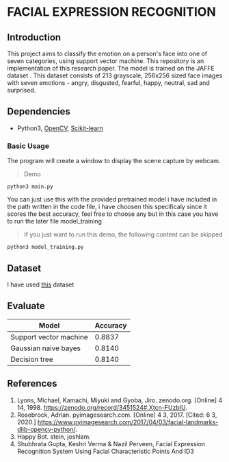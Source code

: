 # FACIAL EXPRESSION RECOGNITION

## Introduction

This project aims to classify the emotion on a person's face into one of seven categories, using support vector machine. This repository is an implementation of this research paper. The model is trained on the JAFFE dataset . This dataset consists of 213 grayscale, 256x256 sized face images with seven emotions - angry, disgusted, fearful, happy, neutral, sad and surprised.

## Dependencies

- Python3, [OpenCV](https://opencv.org/), [Scikit-learn](https://scikit-learn.org/stable/)

### Basic Usage

The program will create a window to display the scene capture by webcam.
> Demo

```shell script
python3 main.py
```

You can just use this with the provided pretrained model i have included in the path written in the code file, i have choosen this specificaly since it scores the best accuracy, feel free to choose any but in this case you have to run the later file model_training

> If you just want to run this demo, the following content can be skipped

```shell script
python3 model_training.py
```

## Dataset
I have used [this](https://zenodo.org/record/3451524) dataset

## Evaluate

|Model|Accuracy|
|-----|--------|
|Support vector machine|0.8837|
|Gaussian naive bayes|0.8140|
|Decision tree|0.8140|

## References
1. Lyons, Michael, Kamachi, Miyuki and Gyoba, Jiro. zenodo.org. [Online] 4 14, 1998. https://zenodo.org/record/3451524#.Xtcn-FUzbIU.
2. Rosebrock, Adrian. pyimagesearch.com. [Online] 4 3, 2017. [Cited: 6 3, 2020.] https://www.pyimagesearch.com/2017/04/03/facial-landmarks-dlib-opencv-python/.
3. Happy Bot. stein, joshlam.
4. Shubhrata Gupta, Keshri Verma & Nazil Perveen, Facial Expression Recognition System
Using Facial Characteristic Points And ID3
